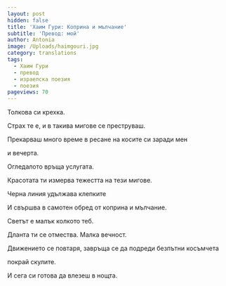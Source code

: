 ```yaml
---
layout: post
hidden: false
title: 'Хаим Гури: Коприна и мълчание'
subtitle: 'Превод: мой'
author: Antonia
image: /Uploads/haimgouri.jpg
category: translations
tags:
  - Хаим Гури
  - превод
  - израелска поезия
  - поезия
pageviews: 70
---
```

Толкова си крехка.

Страх те е, и в такива мигове се преструваш.

Прекарваш много време в ресане на косите си заради мен

и вечерта.

Огледалото връща услугата.

Красотата ти измерва тежестта на тези мигове.

Черна линия удължава клепките

И свършва в самотен обред от коприна и мълчание.

Светът е малък колкото теб.

Дланта ти се отмества. Малка вечност.

Движението се повтаря, завръща се да подреди безпътни косъмчета

покрай скулите.

И сега си готова да влезеш в нощта.
